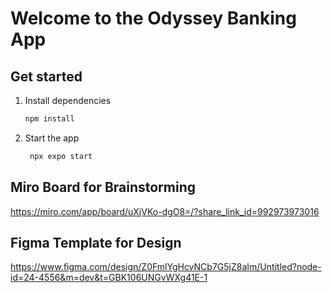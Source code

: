 # Welcome to the Odyssey Banking App

## Get started

1. Install dependencies

   ```bash
   npm install
   ```

2. Start the app

   ```bash
    npx expo start
   ```


## Miro Board for Brainstorming

https://miro.com/app/board/uXjVKo-dgO8=/?share_link_id=992973973016



## Figma Template for Design

https://www.figma.com/design/Z0FmlYgHcvNCb7G5jZ8aIm/Untitled?node-id=24-4556&m=dev&t=GBK106UNGvWXg41E-1




